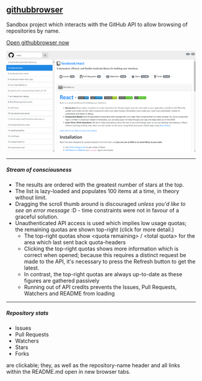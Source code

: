 ## [githubbrowser](https://github.com/easyTree/githubbrowser)

Sandbox project which interacts with the GitHub API to allow browsing of repositories by name.

[Open githubbrowser now](https://easytree.github.io/githubbrowser/)

![Screenshot of githubbrowser](docs/githubbrowser_screenshot.png)

---
##### Stream of consciousness
  - The results are ordered with the greatest number of stars at the top.
  - The list is lazy-loaded and populates 100 items at a time, in theory without limit.
  - Dragging the scroll thumb around is discouraged *unless you'd like to see an error message* :D - time constraints were not in favour of a graceful solution.
  - Unauthenticated API access is used which implies low usage quotas; the remaining quotas are shown top-right (click for more detail.)
    - The top-right quotas show &lt;quota remaining&gt; / &lt;total quota&gt; for the area which last sent back quota-headers
    - Clicking the top-right quotas shows more information which is correct when opened; because this requires a distinct request be made to the API, it's necessary to press the Refresh button to get the latest.
    - In contrast, the top-right quotas are always up-to-date as these figures are gathered passively
    - Running out of API credits prevents the Issues, Pull Requests, Watchers and README from loading

---

##### Repository stats
  - Issues
  - Pull Requests
  - Watchers
  - Stars
  - Forks

are clickable; they, as well as the repository-name header and all links within the README.md open in new browser tabs.



